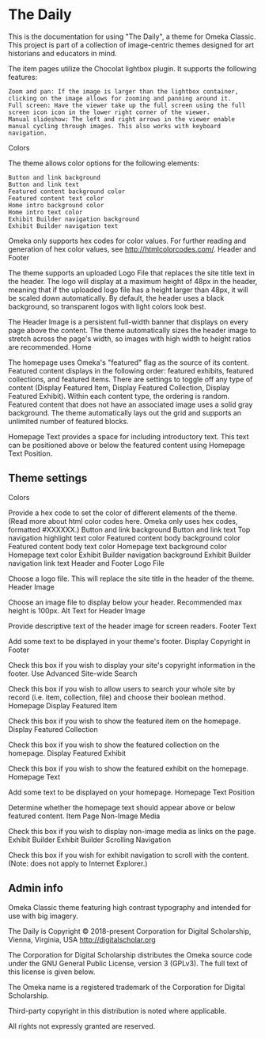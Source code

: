 # The Daily

This is the documentation for using "The Daily", a theme for Omeka Classic. This project is part of a collection of image-centric themes designed for art historians and educators in mind.

The item pages utilize the Chocolat lightbox plugin. It supports the following features:

    Zoom and pan: If the image is larger than the lightbox container, clicking on the image allows for zooming and panning around it.
    Full screen: Have the viewer take up the full screen using the full screen icon icon in the lower right corner of the viewer.
    Manual slideshow: The left and right arrows in the viewer enable manual cycling through images. This also works with keyboard navigation.

Colors

The theme allows color options for the following elements:

    Button and link background
    Button and link text
    Featured content background color
    Featured content text color
    Home intro background color
    Home intro text color
    Exhibit Builder navigation background
    Exhibit Builder navigation text

Omeka only supports hex codes for color values. For further reading and generation of hex color values, see http://htmlcolorcodes.com/.
Header and Footer

The theme supports an uploaded Logo File that replaces the site title text in the header. The logo will display at a maximum height of 48px in the header, meaning that if the uploaded logo file has a height larger than 48px, it will be scaled down automatically. By default, the header uses a black background, so transparent logos with light colors look best.

The Header Image is a persistent full-width banner that displays on every page above the content. The theme automatically sizes the header image to stretch across the page's width, so images with high width to height ratios are recommended.
Home

The homepage uses Omeka's "featured" flag as the source of its content. Featured content displays in the following order: featured exhibits, featured collections, and featured items. There are settings to toggle off any type of content (Display Featured Item, Display Featured Collection, Display Featured Exhibit). Within each content type, the ordering is random. Featured content that does not have an associated image uses a solid gray background. The theme automatically lays out the grid and supports an unlimited number of featured blocks.

Homepage Text provides a space for including introductory text. This text can be positioned above or below the featured content using Homepage Text Position.



## Theme settings

Colors

Provide a hex code to set the color of different elements of the theme. (Read more about html color codes here. Omeka only uses hex codes, formatted #XXXXXX.)
Button and link background
Button and link text
Top navigation highlight text color
Featured content body background color
Featured content body text color
Homepage text background color
Homepage text color
Exhibit Builder navigation background
Exhibit Builder navigation link text
Header and Footer
Logo File

Choose a logo file. This will replace the site title in the header of the theme.
Header Image

Choose an image file to display below your header. Recommended max height is 100px.
Alt Text for Header Image

Provide descriptive text of the header image for screen readers.
Footer Text

Add some text to be displayed in your theme's footer.
Display Copyright in Footer

Check this box if you wish to display your site's copyright information in the footer.
Use Advanced Site-wide Search

Check this box if you wish to allow users to search your whole site by record (i.e. item, collection, file) and choose their boolean method.
Homepage
Display Featured Item

Check this box if you wish to show the featured item on the homepage.
Display Featured Collection

Check this box if you wish to show the featured collection on the homepage.
Display Featured Exhibit

Check this box if you wish to show the featured exhibit on the homepage.
Homepage Text

Add some text to be displayed on your homepage.
Homepage Text Position

Determine whether the homepage text should appear above or below featured content.
Item Page
Non-Image Media

Check this box if you wish to display non-image media as links on the page.
Exhibit Builder
Exhibit Builder Scrolling Navigation

Check this box if you wish for exhibit navigation to scroll with the content. (Note: does not apply to Internet Explorer.)


## Admin info

Omeka Classic theme featuring high contrast typography and intended for use with big imagery.

The Daily is Copyright © 2018-present Corporation for Digital Scholarship, Vienna, Virginia, USA http://digitalscholar.org

The Corporation for Digital Scholarship distributes the Omeka source code under the GNU General Public License, version 3 (GPLv3). The full text of this license is given below.

The Omeka name is a registered trademark of the Corporation for Digital Scholarship.

Third-party copyright in this distribution is noted where applicable.

All rights not expressly granted are reserved.